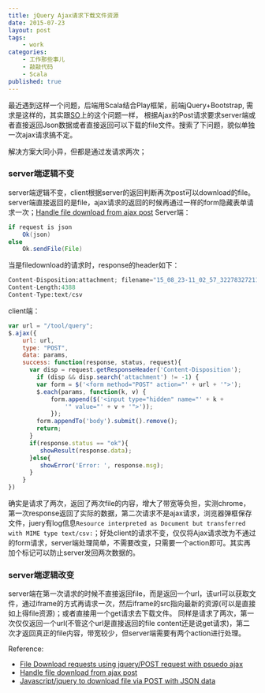 ```yaml
---
title: jQuery Ajax请求下载文件资源
date: 2015-07-23
layout: post
tags: 
    - work 
categories: 
    - 工作那些事儿
    - 敲敲代码 
    - Scala 
published: true 
---
```


最近遇到这样一个问题，后端用Scala结合Play框架，前端jQuery+Bootstrap, 
需求是这样的，其实跟[SO](http://stackoverflow.com/questions/3499597/javascript-jquery-to-download-file-via-post-with-json-data)上的这个问题一样，
根据Ajax的Post请求要求server端或者直接返回Json数据或者直接返回可以下载的file文件。搜索了下问题，貌似单独一次ajax请求搞不定。

解决方案大同小异，但都是通过发请求两次；

### server端逻辑不变

server端逻辑不变，client根据server的返回判断再次post可以download的file。server端直接返回的是file，ajax请求的返回的时候再通过一样的form隐藏表单请求一次；[Handle file download from ajax post](http://stackoverflow.com/questions/16086162/handle-file-download-from-ajax-post)
Server端：

```java
if request is json
	Ok(json)
else
	Ok.sendFile(File)
```
当是filedownload的请求时，response的header如下：

```python
Content-Disposition:attachment; filename="15_08_23-11_02_57_3227832721122260226064.csv"
Content-Length:4388
Content-Type:text/csv
```

client端：

```javascript
var url = "/tool/query";
$.ajax({
    url: url,
    type: "POST",
    data: params,
    success: function(response, status, request){
      var disp = request.getResponseHeader('Content-Disposition');
        if (disp && disp.search('attachment') != -1) {
        var form = $('<form method="POST" action="' + url + '">');
        $.each(params, function(k, v) {
            form.append($('<input type="hidden" name="' + k +
                '" value="' + v + '">'));
            });
        form.appendTo('body').submit().remove();
        return;
      }
      if(response.status == "ok"){
         showResult(response.data);
      }else{
         showError('Error: ', response.msg);
      }
    }
})
```
	
确实是请求了两次，返回了两次file的内容，增大了带宽等负担，实测chrome，第一次response返回了实际的数据，第二次请求不是ajax请求，浏览器弹框保存文件，juery有log信息```Resource interpreted as Document but transferred with MIME type text/csv:```；好处client的请求不变，仅仅将Ajax请求改为不通过的form请求，server端处理简单，不需要改变，只需要一个action即可。其实再加个标记可以防止server发回两次数据的。


### server端逻辑改变

server端在第一次请求的时候不直接返回file，而是返回一个url，该url可以获取文件，通过iframe的方式再请求一次，然后iframe的src指向最新的资源(可以是直接如上得file资源)；或者直接用一个get请求去下载文件。
同样是请求了两次，第一次仅仅返回一个url(不管这个url是直接返回的file content还是说get请求)，第二次才返回真正的file内容，带宽较少，但server端需要有两个action进行处理。


Reference:

- [File Download requests using jquery/POST request with psuedo ajax](https://gist.github.com/DavidMah/3533415) 
- [Handle file download from ajax post](http://stackoverflow.com/questions/16086162/handle-file-download-from-ajax-post) 
- [Javascript/jquery to download file via POST with JSON data](http://stackoverflow.com/questions/3499597/javascript-jquery-to-download-file-via-post-with-json-data)
